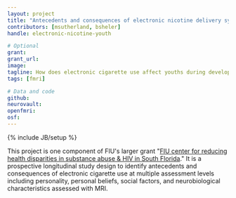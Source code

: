```yaml
---
layout: project
title: "Antecedents and consequences of electronic nicotine delivery systems in underrepresented youth"
contributors: [msutherland, bsheler]
handle: electronic-nicotine-youth

# Optional
grant:
grant_url:
image:
tagline: How does electronic cigarette use affect youths during development?
tags: [fmri]

# Data and code
github:
neurovault:
openfmri:
osf:
---
```

{% include JB/setup %}

This project is one component of FIU's larger grant "[FIU center for reducing health disparities in substance abuse & HIV in South Florida](https://taggs.hhs.gov/Detail/AwardDetail?arg_AwardNum=U54MD012393&arg_ProgOfficeCode=56)." It is a prospective longitudinal study design to identify antecedents and consequences of electronic cigarette use at multiple assessment levels including personality, personal beliefs, social factors, and neurobiological characteristics assessed with MRI.
